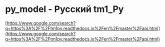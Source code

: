 # py_model - Pyccкий tm1_Py
[https://www.google.com/search?q=https%3A%2F%2Ftm1py.readthedocs.io%2Fen%2Fmaster%2Fapi.html](https://www.google.com/search?q=https%3A%2F%2Ftm1py.readthedocs.io%2Fen%2Fmaster%2Fapi.html)
